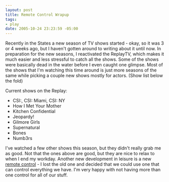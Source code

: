 ```yaml
--- 
layout: post
title: Remote Control Wrapup
tags: 
- play
date: 2005-10-24 23:23:59 -05:00
---
```

Recently in the States a new season of TV shows started - okay, so it was 3 or 4 weeks ago, but I haven't gotten around to writing about it until now.  In preparation for the new seasons, I reactivated the ReplayTV, which makes it much easier and less stressful to catch all the shows.  Some of the shows were basically dead in the water before I even caught one glimpse.  Most of the shows that I'm watching this time around is just more seasons of the same while picking a couple new shows mostly for actors.   (Show list below the fold)

<!--break-->
Current shows on the Replay:
<ul>
	<li> CSI:, <span class="caps">CSI</span>: Miami, <span class="caps">CSI</span>: NY</li>
	<li>How I Met Your Mother</li>
	<li>Kitchen Confidential</li>
	<li>Jeopardy!</li>
	<li>Gilmore Girls</li>
	<li>Supernatural</li>
	<li>Bones</li>
	<li>Numb3rs</li>
</ul>
I've watched a few other shows this season, but they didn't really grab me as good.  Not that the ones above are good, but they are nice to relax to when I end my workday.  Another new development in leisure is a new <a href="http://www.ofausa.com/remote.php?type=URC6131n">
remote control</a> - I lost the old one and decided that we could use one that can control everything we have.  I'm very happy with not having more than one control for all of our stuff.
